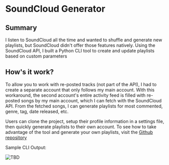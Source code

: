 # SoundCloud Generator

## Summary

I listen to SoundCloud all the time and wanted to shuffle and generate new playlists, but SoundCloud didn't offer those features natively. Using the SoundCloud API, I built a Python CLI tool to create and update playlists based on custom parameters

## How's it work?

To allow you to work with re-posted tracks (not part of the API), I had to create a separate account that only follows my main account. With this workaround, the second account's entire activity feed is filled with re-posted songs by my main account, which I can fetch with the SoundCloud API. From the fetched songs, I can generate playlists for most commented, genre, tag, date released, etc.

Users can clone the project, setup their profile information in a settings file, then quickly generate playlists to their own account. To see how to take advantage of the tool and generate your own playlists, visit the [Github repository](https://github.com/KyleKing/soundcloud_playlist_maker)

Sample CLI Output:

![TBD](./imgs/SoundCloud/terminal.png)
